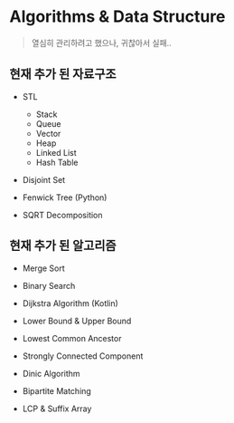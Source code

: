 # Algorithms & Data Structure

> 열심히 관리하려고 했으나, 귀찮아서 실패..

## 현재 추가 된 자료구조

- STL
    - Stack    
    - Queue
    - Vector  
    - Heap 
    - Linked List
    - Hash Table

- Disjoint Set

- Fenwick Tree (Python)

- SQRT Decomposition

## 현재 추가 된 알고리즘

- Merge Sort

- Binary Search

- Dijkstra Algorithm (Kotlin)

- Lower Bound & Upper Bound

- Lowest Common Ancestor

- Strongly Connected Component

- Dinic Algorithm

- Bipartite Matching

- LCP & Suffix Array

